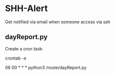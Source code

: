 # SHH-Alert
Get notified via email when someone access via ssh

## dayReport.py
Create a cron task:

crontab -e

06 00 * * * python3 /route/dayReport.py

